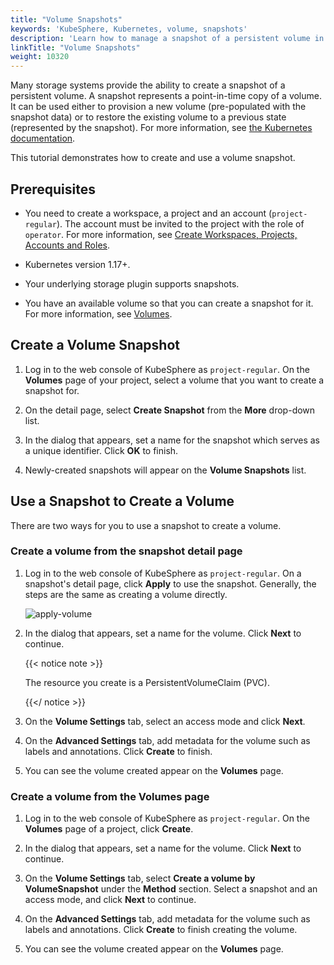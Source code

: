```yaml
---
title: "Volume Snapshots"
keywords: 'KubeSphere, Kubernetes, volume, snapshots'
description: 'Learn how to manage a snapshot of a persistent volume in KubeSphere.'
linkTitle: "Volume Snapshots"
weight: 10320
---
```


Many storage systems provide the ability to create a snapshot of a persistent volume. A snapshot represents a point-in-time copy of a volume. It can be used either to provision a new volume (pre-populated with the snapshot data) or to restore the existing volume to a previous state (represented by the snapshot). For more information, see [the Kubernetes documentation](https://kubernetes.io/docs/concepts/storage/volume-snapshots/).

This tutorial demonstrates how to create and use a volume snapshot.

## Prerequisites

- You need to create a workspace, a project and an account (`project-regular`). The account must be invited to the project with the role of `operator`. For more information, see [Create Workspaces, Projects, Accounts and Roles](../../../quick-start/create-workspace-and-project/).

- Kubernetes version 1.17+.

- Your underlying storage plugin supports snapshots.
- You have an available volume so that you can create a snapshot for it. For more information, see [Volumes](../volumes/).

## Create a Volume Snapshot

1. Log in to the web console of KubeSphere as `project-regular`. On the **Volumes** page of your project, select a volume that you want to create a snapshot for.
2. On the detail page, select **Create Snapshot** from the **More** drop-down list.
3. In the dialog that appears, set a name for the snapshot which serves as a unique identifier. Click **OK** to finish.

4. Newly-created snapshots will appear on the **Volume Snapshots** list.


## Use a Snapshot to Create a Volume

There are two ways for you to use a snapshot to create a volume.

### Create a volume from the snapshot detail page

1. Log in to the web console of KubeSphere as `project-regular`. On a snapshot's detail page, click **Apply** to use the snapshot. Generally, the steps are the same as creating a volume directly.

   ![apply-volume](/images/docs/project-user-guide/volume-management/volume-snapshots/apply-volume.jpg)

2. In the dialog that appears, set a name for the volume. Click **Next** to continue.

   {{< notice note >}}

   The resource you create is a PersistentVolumeClaim (PVC).

   {{</ notice >}} 

3. On the **Volume Settings** tab, select an access mode and click **Next**.

4. On the **Advanced Settings** tab, add metadata for the volume such as labels and annotations. Click **Create** to finish.

5. You can see the volume created appear on the **Volumes** page.

### Create a volume from the Volumes page

1. Log in to the web console of KubeSphere as `project-regular`. On the **Volumes** page of a project, click **Create**.

2. In the dialog that appears, set a name for the volume. Click **Next** to continue.

3. On the **Volume Settings** tab, select **Create a volume by VolumeSnapshot** under the **Method** section. Select a snapshot and an access mode, and click **Next** to continue.

4. On the **Advanced Settings** tab, add metadata for the volume such as labels and annotations. Click **Create** to finish creating the volume.

5. You can see the volume created appear on the **Volumes** page.